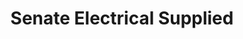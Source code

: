 ---
title: "Senate Electrical Supplied"
url: /edinburgh/senate-electrical-supplied/
shop: electronics
---